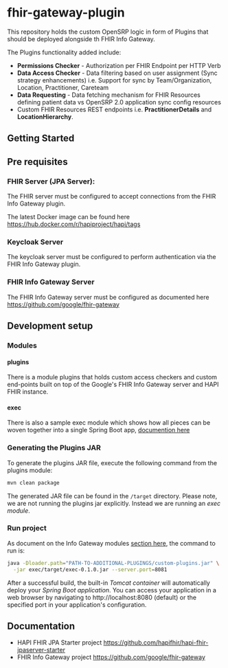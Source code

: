 # fhir-gateway-plugin

This repository holds the custom OpenSRP logic in form of Plugins that should be deployed alongside th FHIR Info Gateway.

The Plugins functionality added include: 
- **Permissions Checker** - Authorization per FHIR Endpoint per HTTP Verb
- **Data Access Checker** - Data filtering based on user assignment (Sync strategy enhancements) i.e. Support for sync by Team/Organization, Location, Practitioner, Careteam 
- **Data Requesting** - Data fetching mechanism for FHIR Resources defining patient data vs OpenSRP 2.0 application sync config resources
- Custom FHIR Resources REST endpoints i.e. **PractitionerDetails** and **LocationHierarchy**.

## Getting Started

## Pre requisites

### FHIR Server (JPA Server):

The FHIR server must be configured to accept connections from the FHIR Info Gateway plugin.

The latest Docker image can be found here https://hub.docker.com/r/hapiproject/hapi/tags

### Keycloak Server

The keycloak server must be configured to perform authentication via the FHIR Info Gateway
plugin.

### FHIR Info Gateway Server

The FHIR Info Gateway server must be configured as documented here https://github.com/google/fhir-gateway

## Development setup

### Modules

#### plugins

There is a module plugins that holds custom access checkers and custom
end-points built on top of the Google's FHIR Info Gateway server and HAPI FHIR instance.

#### exec

There is also a sample exec module which shows how all pieces can be woven
together into a single Spring Boot app, [documention here](https://github.com/google/fhir-gateway#modules)

### Generating the Plugins JAR
To generate the plugins JAR file, execute the following command from the plugins module:

```sh
mvn clean package
```

The generated JAR file can be found in the `/target` directory.
Please note, we are not running the plugins jar explicitly. Instead we are running an _exec module_.

### Run project

As document on the Info Gateway modules [section here](https://github.com/google/fhir-gateway#modules), the command to run is:

```sh
java -Dloader.path="PATH-TO-ADDITIONAL-PLUGINGS/custom-plugins.jar" \
  -jar exec/target/exec-0.1.0.jar --server.port=8081
```

After a successful build, the built-in _Tomcat container_ will automatically deploy your _Spring Boot application_. You can access your application in a web
browser by navigating to http://localhost:8080 (default) or the specified port in your application's configuration.

## Documentation

- HAPI FHIR JPA Starter project https://github.com/hapifhir/hapi-fhir-jpaserver-starter
- FHIR Info Gateway project https://github.com/google/fhir-gateway
